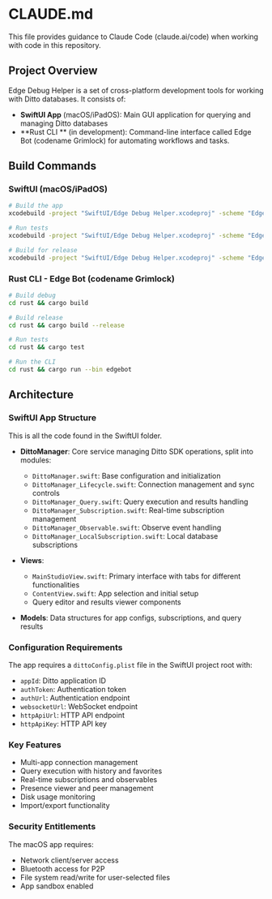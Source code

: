 # CLAUDE.md

This file provides guidance to Claude Code (claude.ai/code) when working with code in this repository.

## Project Overview

Edge Debug Helper is a set of cross-platform development tools for working with Ditto databases. It consists of:
- **SwiftUI App** (macOS/iPadOS): Main GUI application for querying and managing Ditto databases
- **Rust CLI ** (in development): Command-line interface called Edge Bot (codename Grimlock) for automating workflows and tasks.

## Build Commands

### SwiftUI (macOS/iPadOS)
```bash
# Build the app
xcodebuild -project "SwiftUI/Edge Debug Helper.xcodeproj" -scheme "Edge Studio" -configuration Debug build

# Run tests
xcodebuild -project "SwiftUI/Edge Debug Helper.xcodeproj" -scheme "Edge Studio" test

# Build for release
xcodebuild -project "SwiftUI/Edge Debug Helper.xcodeproj" -scheme "Edge Studio" -configuration Release archive
```

### Rust CLI - Edge Bot (codename Grimlock)
```bash
# Build debug
cd rust && cargo build

# Build release
cd rust && cargo build --release

# Run tests
cd rust && cargo test

# Run the CLI
cd rust && cargo run --bin edgebot
```

## Architecture

### SwiftUI App Structure
This is all the code found in the SwiftUI folder.

- **DittoManager**: Core service managing Ditto SDK operations, split into modules:
  - `DittoManager.swift`: Base configuration and initialization
  - `DittoManager_Lifecycle.swift`: Connection management and sync controls
  - `DittoManager_Query.swift`: Query execution and results handling
  - `DittoManager_Subscription.swift`: Real-time subscription management
  - `DittoManager_Observable.swift`: Observe event handling
  - `DittoManager_LocalSubscription.swift`: Local database subscriptions
  
- **Views**:
  - `MainStudioView.swift`: Primary interface with tabs for different functionalities
  - `ContentView.swift`: App selection and initial setup
  - Query editor and results viewer components
  
- **Models**: Data structures for app configs, subscriptions, and query results

### Configuration Requirements
The app requires a `dittoConfig.plist` file in the SwiftUI project root with:
- `appId`: Ditto application ID
- `authToken`: Authentication token
- `authUrl`: Authentication endpoint
- `websocketUrl`: WebSocket endpoint
- `httpApiUrl`: HTTP API endpoint
- `httpApiKey`: HTTP API key

### Key Features
- Multi-app connection management
- Query execution with history and favorites
- Real-time subscriptions and observables
- Presence viewer and peer management
- Disk usage monitoring
- Import/export functionality

### Security Entitlements
The macOS app requires:
- Network client/server access
- Bluetooth access for P2P
- File system read/write for user-selected files
- App sandbox enabled
